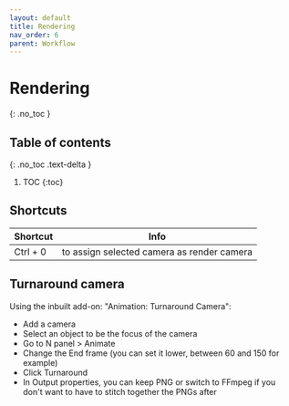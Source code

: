 ```yaml
---
layout: default
title: Rendering
nav_order: 6
parent: Workflow
---
```


# Rendering
{: .no_toc }

## Table of contents
{: .no_toc .text-delta }

1. TOC
{:toc}

## Shortcuts

| Shortcut | Info |
|--|--|
| Ctrl + 0 |  to assign selected camera as render camera|

## Turnaround camera
Using the inbuilt add-on: "Animation: Turnaround Camera": 
- Add a camera
- Select an object to be the focus of the camera
- Go to N panel > Animate
- Change the End frame (you can set it lower, between 60 and 150 for example)
- Click Turnaround
- In Output properties, you can keep PNG or switch to FFmpeg if you don't want to have to stitch together the PNGs after